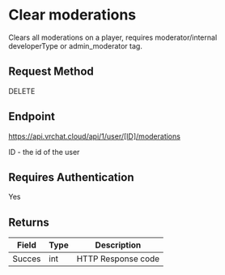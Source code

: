 # Clear moderations

Clears all moderations on a player, requires moderator/internal developerType or admin_moderator tag.

## Request Method 
DELETE

## Endpoint
https://api.vrchat.cloud/api/1/user/[ID]/moderations

ID - the id of the user

## Requires Authentication
Yes

## Returns 

Field | Type | Description
------|------|------------
Succes|int|HTTP Response code